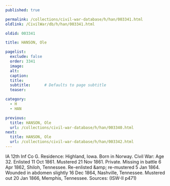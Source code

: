 ```yaml
---
published: true

permalink: /collections/civil-war-database/h/han/003341.html
oldlink: /CivilWar/db/h/han/003341.html

oldid: 003341

title: HANSON, Ole

pagelist:
  exclude: false
  order: 3341
  image: 
  alt:
  caption:
  title:
  subtitle:      # Defaults to page subtitle
  teaser:

category: 
  - H 
  - HAN

previous:
  title: HANSON, Ole
  url: /collections/civil-war-database/h/han/003340.html  
next:
  title: HANSON, Ole
  url: /collections/civil-war-database/h/han/003342.html   
---
```

IA 12th Inf Co G. Residence: Highland, Iowa. Born in Norway. Civil War: Age 32. Enlisted 11 Oct 1861. Mustered 21 Nov 1861. Private. Missing in battle 6 Apr 1862, Shiloh, Tennessee. Re-enlisted &amp;amp; re-mustered 5 Jan 1864. Wounded in abdomen slightly 16 Dec 1864, Nashville, Tennessee. Mustered out 20 Jan 1866, Memphis, Tennessee. Sources: (ISW-II p471)